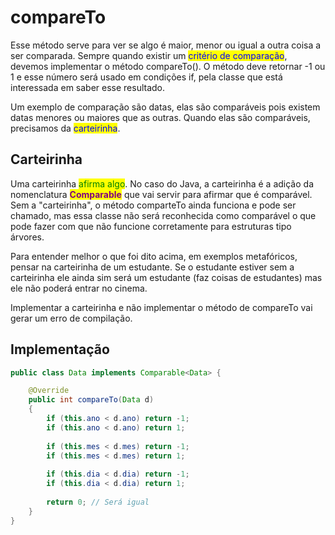 # compareTo

Esse método serve para ver se algo é maior, menor ou igual a outra coisa a ser comparada. Sempre quando existir um <mark style="color:blue;">critério de comparação</mark>, devemos implementar o método compareTo(). O método deve retornar -1 ou 1 e esse número será usado em condições if, pela classe que está interessada em saber esse resultado.

Um exemplo de comparação são datas, elas são comparáveis pois existem datas menores ou maiores que as outras. Quando elas são comparáveis, precisamos da <mark style="color:blue;">carteirinha</mark>.

## Carteirinha

Uma carteirinha <mark style="color:green;">afirma algo</mark>. No caso do Java, a carteirinha é a adição da nomenclatura <mark style="color:purple;">**Comparable**</mark> que vai servir para afirmar que é comparável. Sem a "carteirinha", o método comparteTo ainda funciona e pode ser chamado, mas essa classe não será reconhecida como comparável o que pode fazer com que não funcione corretamente para estruturas tipo árvores.

Para entender melhor o que foi dito acima, em exemplos metafóricos, pensar na carteirinha de um estudante. Se o estudante estiver sem a carteirinha ele ainda sim será um estudante (faz coisas de estudantes) mas ele não poderá entrar no cinema.

Implementar a carteirinha e não implementar o método de compareTo vai gerar um erro de compilação.

## Implementação

```java
public class Data implements Comparable<Data> {

    @Override
    public int compareTo(Data d)
    {
        if (this.ano < d.ano) return -1;
        if (this.ano < d.ano) return 1;
        
        if (this.mes < d.mes) return -1;
        if (this.mes < d.mes) return 1;
        
        if (this.dia < d.dia) return -1;
        if (this.dia < d.dia) return 1;
        
        return 0; // Será igual
    }
}
```
